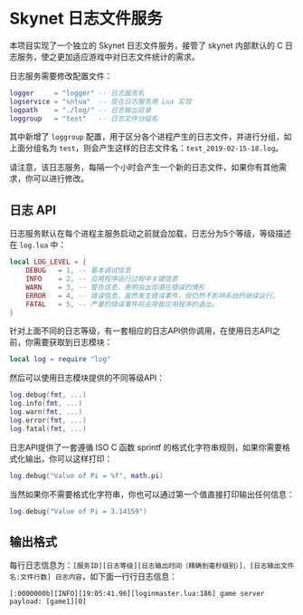 # Skynet 日志文件服务

本项目实现了一个独立的 Skynet 日志文件服务，接管了 skynet 内部默认的 C 日志服务，使之更加适应游戏中对日志文件统计的需求。

日志服务需要修改配置文件：

``` lua
logger     = "logger" -- 日志服务名
logservice = "snlua"  -- 现在日志服务用 Lua 实现
logpath    = "./log/" -- 日志输出目录
loggroup   = "test"   -- 日志文件分组名
```

其中新增了 `loggroup` 配置，用于区分各个进程产生的日志文件，并进行分组，如上面分组名为 `test`，则会产生这样的日志文件名：`test_2019-02-15-18.log`。

请注意，该日志服务，每隔一个小时会产生一个新的日志文件，如果你有其他需求，你可以进行修改。

## 日志 API

日志服务默认在每个进程主服务启动之前就会加载，日志分为5个等级，等级描述在 `log.lua` 中：

``` lua
local LOG_LEVEL = {
    DEBUG   = 1, -- 基本调试信息
    INFO    = 2, -- 应用程序运行过程中关键信息
    WARN    = 3, -- 警告信息，表明会出现潜在错误的情形
    ERROR   = 4, -- 错误信息，虽然发生错误事件，但仍然不影响系统的继续运行。
    FATAL   = 5, -- 严重的错误事件将会导致应用程序的退出。
}
```

针对上面不同的日志等级，有一套相应的日志API供你调用，在使用日志API之前，你需要获取到日志模块：

``` lua
local log = require "log"
```

然后可以使用日志模块提供的不同等级API：

``` lua
log.debug(fmt, ...)
log.info(fmt, ...)
log.warn(fmt, ...)
log.error(fmt, ...)
log.fatal(fmt, ...)
```

日志API提供了一套遵循 ISO C 函数 sprintf 的格式化字符串规则，如果你需要格式化输出，你可以这样打印：

``` lua
log.debug("Value of Pi = %f", math.pi)
```

当然如果你不需要格式化字符串，你也可以通过第一个值直接打印输出任何信息：

``` lua
log.debug("Value of Pi = 3.14159")
```

## 输出格式

每行日志信息为：`[服务ID][日志等级][日志输出时间（精确到毫秒级别）]、[日志输出文件名:文件行数] 日志内容`，如下面一行行日志信息：

``` shell
[:0000000b][INFO][19:05:41.96][loginmaster.lua:186] game server payload: [game1][0]
```

